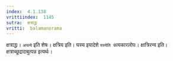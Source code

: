 ```yaml
---
index:  4.1.138
vrittiindex:  1145
sutra:  क्षत्राद्धः
vritti:  balamanorama 
---
```


क्षत्राद्धः। `अपत्ये` इति शेषः। क्षत्रिय इति। घस्य इयादेशे `यस्येति चे`त्यकारलोपः। क्षात्रिरन्य इति। क्षत्राच्छूद्रादाबुत्पन्न इत्यर्थः।

